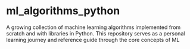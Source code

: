 # ml_algorithms_python
A growing collection of machine learning algorithms implemented from scratch and with libraries in Python. This repository serves as a personal learning journey and reference guide through the core concepts of ML
